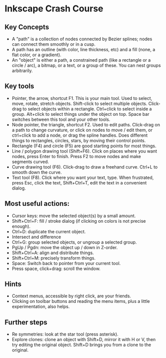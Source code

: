 # Inkscape Crash Course

## Key Concepts

- A "path" is a collection of nodes connected by Bezier splines; nodes can connect them smoothly or in a cusp.
- A path has an outline (with color, line thickness, etc) and a fill (none, a flat color, or a gradient).
- An "object" is either a path, a constrained path (like a rectangle or a circle / arc), a bitmap, or a text, or a group of these. You can nest groups arbitrarily.

## Key tools

- Pointer, the arrow, shortcut F1. This is your main tool. Used to select, move, rotate, stretch objects. Shift-click to select multiple objects. Click-drag to select objects within a rectangle. Ctrl+click to select inside a group. Alt+click to select things under the object on top. Space bar switches between this tool and your other tools.
- Node pointer, the triangle, shortcut F2. Used to edit paths. Click-drag on a path to change curvature, or click on nodes to move / edit them, or ctrl+click to add a node, or drag the spline handles. Does different things to rectangles, circles, stars, by moving their control points.
- Rectangle (F4) and circle (F5) are good starting points for most things.
- Line / polygon drawing tool (Shift+F6). Click on places where you want nodes, press Enter to finish. Press F2 to move nodes and make segments curved.
- Curve drawing tool (F6). Click-drag to draw a freehand curve. Ctrl+L to smooth down the curve.
- Text tool (F8). Click where you want your text, type. When frustrated, press Esc, click the text, Shift+Ctrl+T, edit the text in a convenient dialog.

## Most useful actions:

- Cursor keys: move the selected object(s) by a small amount.
- Shift+Ctrl+F: fill / stroke dialog (if clicking on colors is not precise enough).
- Ctrl+D: duplicate the current object.
- Intersect and difference
- Ctrl+G: group selected objects, or ungroup a selected group.
- PgUp / Pgdn: move the object up / down in Z-order.
- Shift+Ctrl+A: align and distribute things.
- Shift+Ctrl+M: precisely transform things.
- Space: Switch back to pointer from your current tool.
- Press space, click+drag: scroll the window.

## Hints

- Context menus, accessible by right click, are your friends.
- Clicking on toolbar buttons and reading the menu items, plus a little experimentation, also helps.

## Further steps

- Re symmetries: look at the star tool (press asterisk).
- Explore clones: clone an object with Shift+D, mirror it with H or V, then try editing the original object. Shift+D brings you from a clone to the original.
